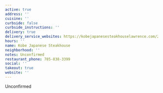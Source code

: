 ```yaml
---
active: true
address: ''
cuisine: ''
curbside: false
curbside_instructions: ''
delivery: true
delivery_service_websites: https://kobejapanesesteakhouselawrence.com/28634
hours: ''
name: Kobe Japanese Steakhouse
neighborhood: ''
notes: Unconfirmed
restaurant_phone: 785-838-3399
social: ''
takeout: true
website: ''
---
```


Unconfirmed